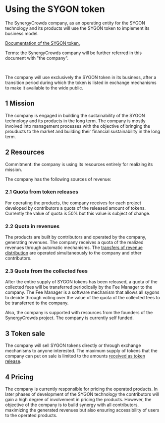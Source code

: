 # Using the SYGON token

The SynergyCrowds company, as an operating entity for the SYGON technology and its products will use the SYGON token to implement its business model.

<a href="https://github.com/mocamircea/sygon-token/blob/master/README.md" target="_blank">Documentation of the SYGON token.</a>

Terms: the SynergyCrowds company will be further referred in this document with "the company".

<br/>

The company will use exclusively the SYGON token in its business, after a transition period during which the token is listed in exchange mechanisms to make it available to the wide public.

<h2>1 Mission</h2>
The company is engaged in building the sustainability of the SYGON technology and its products in the long term. The company is mostly involved into management processes with the objective of bringing the prouducts to the market and building their financial sustainability in the long term.

<h2>2 Resources</h2>
Commitment: the company is using its resources entirely for realizing its mission.

The company has the following sources of revenue:

<h3>2.1 Quota from token releases</h3>
For operating the products, the company receives for each project developed by contributors a quota of the released amount of tokens. Currently the value of quota is 50% but this value is subject of change.

<h3>2.2 Quota in revenues</h3>
The products are built by contributors and operated by the company, generating revenues. The company receives a quota of the realized revenues through automatic mechanisms. The <a href="The company is using these amounts entirely for realizing its mission.">transfers of revenue distribution</a> are operated simultaneously to the company and other contributors.

<h3>2.3 Quota from the collected fees</h3>
After the entire supply of SYGON tokens has been released, a quota of the collected fees will be transferred periodically by the Fee Manager to the company. The Fee Manager is a software mechanism that allows all sygons to decide through voting over the value of the quota of the collected fees to be transferred to the company.

Also, the company is supported with resources from the founders of the SynergyCrowds project. The company is currently self funded.

<h2>3 Token sale</h2>
The company will sell SYGON tokens directly or through exchange mechanisms to anyone interested. The maximum supply of tokens that the company can put on sale is limited to the amounts <a href="https://github.com/mocamircea/sygon-token#12-transferastokenrelease">received as token release</a>.

<h2>4 Pricing</h2>
The company is currently responsible for pricing the operated products. In later phases of development of the SYGON technology the contributors will gain a high degree of involvement in pricing the products. However, the objective of the company is to build synergy with all contributors, maximizing the generated revenues but also ensuring accessibility of users to the operated products.
